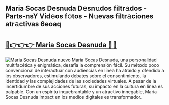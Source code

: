 ## Maria Socas Desnuda D𝚎sn𝚞dos filtr𝚊dos - Parts-nsY Vid𝚎os f𝚘tos - N𝚞evas filtr𝚊ciones atr𝚊ctivas 6eoaq

# <h2><a href="http://mb74uh.tromn.icu/?c=Maria+Socas+Desnuda">🔗👉👉👉 Maria Socas Desnuda 🔗🔗</a></h2>

[![Maria Socas Desnuda nuevo](https://i.imgur.com/pEAQMta.gif)](http://mb74uh.tromn.icu/?c=Maria+Socas+Desnuda)
Maria Socas Desnuda, una personalidad multifacética y enigmática, desafía la comprensión fácil. Su método poco convencional de interactuar con audiencias en línea ha atraído y ofendido a los observadores, estimulando debates sobre el consentimiento, la identidad y las complejidades de las sociedades virtuales. A pesar de la incertidumbre de sus acciones futuras, su impacto en la cultura en línea es palpable. Con un espíritu inquebrantable y un atractivo innegable, Maria Socas Desnuda impact en los medios digitales es transformador.
